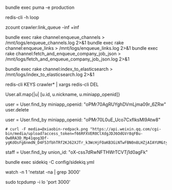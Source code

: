 bundle exec puma -e production

redis-cli -h loop

zcount crawler:link_queue -inf +inf


bundle exec rake channel:enqueue_channels > /mnt/logs/enqueue_channels.log 2>&1
bundle exec rake channel:enqueue_links > /mnt/logs/enqueue_links.log 2>&1
bundle exec rake channel:fetch_and_enqueue_company_job_json > /mnt/logs/fetch_and_enqueue_company_job_json.log 2>&1


bundle exec rake channel:index_to_elasticsearch > /mnt/logs/index_to_elasticsearch.log 2>&1



redis-cli KEYS crawler* | xargs redis-cli DEL


User.all.map{|u| [u.id, u.nickname, u.miniapp_openid]}


user = User.find_by miniapp_openid: "oPMr70AgRUYghDVmLjma09r_6ZRw"
user.delete

user = User.find_by miniapp_openid: "oPMr70L0uE_Uco7CxflksMl9Atw8"

    # curl -F media=@xiaobin-redpack.png "https://api.weixin.qq.com/cgi-bin/media/upload?access_token=f66RFXVER0ClXdgJDJ6OdGVr8qFBu-Ow8RA3D_Mp41qog3Df-ygKdOsFg6nmdN_D4F53fbhTRf2KJ62XJTr_k3WcHjFOaKB3GiNTwFBN0n8LHZjAIAYUM&type=image"


staff = User.find_by union_id: "oX-css7dRwNFTHWrTCVTj1d0agFk"


bundle exec sidekiq -C config/sidekiq.yml



watch -n 1 'netstat -na | grep 3000'

sudo  tcpdump -i lo 'port 3000'


